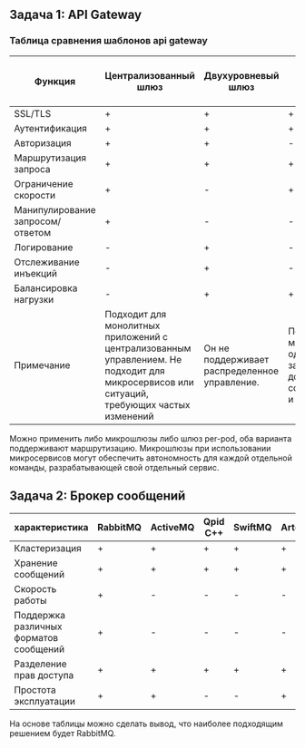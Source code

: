 ## Задача 1: API Gateway
### Таблица сравнения шаблонов api gateway
|Функция|Централизованный шлюз|Двухуровневый шлюз|Микрошлюз|Шлюзы Per-Pod|Sidecar Gateway и Service Mesh|
|-|-|-|-|-|-|
|SSL/TLS |+|+|+|+|+|
|Аутентификация|+|+|+|+|+|
|Авторизация|+|+|-|-|+|
|Маршрутизация запроса|+|+|+|+|-|
|Ограничение скорости|+|-|+|+|-|
|Манипулирование запросом/ответом|+|-|-|-|-|
|Логирование|-|+|-|+|+|
|Отслеживание инъекций|-|+|-|-|+|
|Балансировка нагрузки|-|+|+|-|+|
|Примечание|Подходит для монолитных приложений с централизованным управлением. Не подходит для микросервисов или ситуаций, требующих частых изменений|Он не поддерживает распределенное управление.|Подходит для микросервисов, однако может затруднить достижение согласованности и контроля.|Часто он используется совместно с одним из других шаблонов.|Сложен в управлении|  

Можно применить либо микрошлюзы либо шлюз per-pod, оба варианта поддерживают маршрутизацию. Микрошлюзы при использовании микросервисов могут обеспечить автономность для каждой отдельной команды, разрабатывающей свой отдельный сервис.

## Задача 2: Брокер сообщений

|характеристика|RabbitMQ|ActiveMQ|Qpid C++|SwiftMQ|Artemis|Apollo|
|-|-|-|-|-|-|-|
|Кластеризация|+|+|+|+|+|-|
|Хранение сообщений|+|+|+|+|+|+|
|Cкорость работы|+|-|-|-|-|-|
|Поддержка различных форматов сообщений|+|-|-|-|-|-|
|Разделение прав доступа|+|+|+|+|+|+|
|Простота эксплуатации|+|+|-|-|+|+|

На основе таблицы можно сделать вывод, что наиболее подходящим решением будет RabbitMQ.

